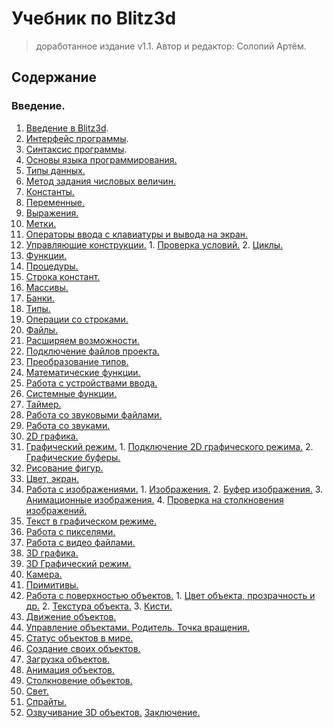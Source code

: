 # Учебник по Blitz3d 

>доработанное издание v1.1. Автор и редактор: Солопий Артём.

## Содержание
  
### Введение.
    
1. [Введение в Blitz3d](introduction-blitz3d.md).
  1. [Интерфейс программы](ide-interface.md).
  2. [Синтаксис программы](blitz3d-syntax.md).
2. [Основы языка программирования.](basics.md)
  1. [Типы данных.](data-types.md)
  2. [Метод задания числовых величин.](numbers.md)
  3. [Константы.](constants.md)
  4. [Переменные.](variables.md)
  5. [Выражения.](expressions.md)
  6. [Метки.](labels.md)
  7. [Операторы ввода с клавиатуры и вывода на экран.](io.md)
  8. [Управляющие конструкции.](controls-constructs.md)
    1. [Проверка условий.](conditions.md)
    2. [Циклы.](loops.md)
  9. [Функции.](functions.md)
  10. [Процедуры.](procedures.md)
  11. [Строка констант.](sets.md)
  12. [Массивы.](arrays.md)
  13. [Банки.](banks.md)
  14. [Типы.](types.md)
  15. [Операции со строками.](string-operations.md)
  16. [Файлы.](files.md)
3. [Расширяем возможности.]()
  1. [Подключение файлов проекта.]()
  2. [Преобразование типов.]()
  3. [Математические функции.]()
  4. [Работа с устройствами ввода.]()
  5. [Системные функции.]()
  6. [Таймер.]()
4. [Работа со звуковыми файлами.]()
  1. [Работа со звуками.]()
5. [2D графика.]()
  1. [Графический режим.]()
    1. [Подключение 2D графического режима.]()
    2. [Графические буферы.]()
  2. [Рисование фигур.]()
  3. [Цвет, экран.]()
  4. [Работа с изображениями.]()
    1. [Изображения.]()
    2. [Буфер изображения.]()
    3. [Анимационные изображения.]()
    4. [Проверка на столкновения изображений.]()
  5. [Текст в графическом режиме.]()
  6. [Работа с пикселями.]()
6. [Работа с видео файлами.]()
7. [3D графика.]()
  1. [3D Графический режим.]()
  2. [Камера.]()
  3. [Примитивы.]()
  4. [Работа с поверхностью объектов.]()
    1. [Цвет объекта, прозрачность и др.]()
    2. [Текстура объекта.]()
    3. [Кисти.]()
  5. [Движение объектов.]()
  6. [Управление объектами. Родитель. Точка вращения.]()
  7. [Статус объектов в мире.]()
  8. [Создание своих объектов.]()
  9. [Загрузка объектов.]()
  10. [Анимация объектов.]()
  11. [Столкновение объектов.]()
  12. [Свет.]()
  13. [Спрайты.]()
  14. [Озвучивание 3D объектов.]()
[Заключение.]()
